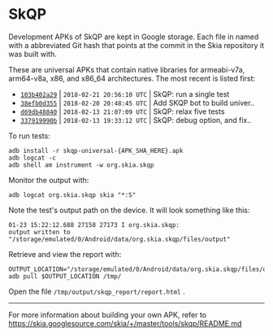 SkQP
====

Development APKs of SkQP are kept in Google storage.  Each file in named
with a abbreviated Git hash that points at the commit in the Skia repository it
was built with.

These are universal APKs that contain native libraries for armeabi-v7a,
arm64-v8a, x86, and x86\_64 architectures. The most recent is listed first:

<!--
TZ='' git log \
-\-date='format-local:%Y-%m-%d %H:%M:%S %Z' -5 origin/skqp/dev \
-\-format='  * [`%h`](https://storage.googleapis.com/skia-skqp/skqp-universal-%h.apk)%n    | `%cd` | %<(30,trunc)%s'
-->

  * [`103b402a29`](https://storage.googleapis.com/skia-skqp/skqp-universal-103b402a29.apk)
    | `2018-02-21 20:56:10 UTC` | SkQP: run a single test
  * [`38efb0d355`](https://storage.googleapis.com/skia-skqp/skqp-universal-38efb0d355.apk)
    | `2018-02-20 20:48:45 UTC` | Add SKQP bot to build univer..
  * [`d69db48840`](https://storage.googleapis.com/skia-skqp/skqp-universal-d69db48840.apk)
    | `2018-02-13 21:07:09 UTC` | SkQP: relax five tests
  * [`337919990b`](https://storage.googleapis.com/skia-skqp/skqp-universal-337919990b.apk)
    | `2018-02-13 19:33:12 UTC` | SkQP:  debug option, and fix..

To run tests:

    adb install -r skqp-universal-{APK_SHA_HERE}.apk
    adb logcat -c
    adb shell am instrument -w org.skia.skqp

Monitor the output with:

    adb logcat org.skia.skqp skia "*:S"

Note the test's output path on the device.  It will look something like this:

    01-23 15:22:12.688 27158 27173 I org.skia.skqp:
    output written to "/storage/emulated/0/Android/data/org.skia.skqp/files/output"

Retrieve and view the report with:

    OUTPUT_LOCATION="/storage/emulated/0/Android/data/org.skia.skqp/files/output"
    adb pull $OUTPUT_LOCATION /tmp/

Open the file `/tmp/output/skqp_report/report.html` .

* * *

For more information about building your own APK, refer to
https://skia.googlesource.com/skia/+/master/tools/skqp/README.md
